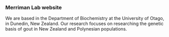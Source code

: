 ### Merriman Lab website

We are based in the Department of Biochemistry at the University of Otago, in Dunedin, New Zealand. Our research focuses on researching the genetic basis of gout in New Zealand and Polynesian populations.

